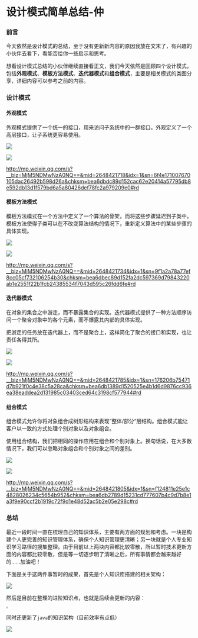 # 设计模式简单总结-仲

### 前言

今天依然是设计模式的总结，至于没有更新新内容的原因我放在文末了，有兴趣的小伙伴去看下，看能否给你一些启示和思考。

想看设计模式总结的小伙伴继续直接看正文，我们今天依然是回顾四个设计模式，包括**外观模式**、**模板方法模式**、**迭代器模式**和**组合模式**，主要是相关模式的类图分享，详细内容可以参考之前的内容。

### 设计模式

#### 外观模式

外观模式提供了一个统一的接口，用来访问子系统中的一群接口。外观定义了一个高层接口，让子系统更容易使用。

![](https://syske-pic-bed.oss-cn-hangzhou.aliyuncs.com/imgs/blog/20211025215205.png)

![](https://syske-pic-bed.oss-cn-hangzhou.aliyuncs.com/imgs/blog/face-img-2b201cb9b2ea45f581ef85c4fcd51bb3.jpg)

http://mp.weixin.qq.com/s?__biz=MjM5NDMwNzA0NQ==&mid=2648421718&idx=1&sn=6f4e171007670105dac26492b598d26a&chksm=bea6dbdc89d152cac62e20414a57795db8e592db13d1f579bd6a5a80426def78fc2a979209e0#rd

#### 模板方法模式

模板方法模式在一个方法中定义了一个算法的骨架，而将这些步骤延迟到子类中。模板方法使得子类可以在不改变算法结构的情况下，重新定义算法中的某些步骤的具体实现。

![](https://syske-pic-bed.oss-cn-hangzhou.aliyuncs.com/imgs/blog/20211025220657.png)

![](https://syske-pic-bed.oss-cn-hangzhou.aliyuncs.com/imgs/blog/face-img-172d905923ca4ae7abcf3d37584f25b0.jpg)

http://mp.weixin.qq.com/s?__biz=MjM5NDMwNzA0NQ==&mid=2648421734&idx=1&sn=9f1a2a78a77ef8cc05cf732106254b30&chksm=bea6dbec89d152fa2dc597369d79843220ab1e2551f22b1fcb24385534f7043d595c26fdd6fe#rd

#### 迭代器模式

在对象的集合之中游走，而不暴露集合的实现。迭代器模式提供了一种方法顺序访问一个聚合对象中的各个元素，而不爆露其内部的具体实现。

把游走的任务放在迭代器上，而不是聚合上，这样简化了聚合的接口和实现，也让责任各得其所。

![](https://syske-pic-bed.oss-cn-hangzhou.aliyuncs.com/imgs/blog/20211025222138.png)

![](https://syske-pic-bed.oss-cn-hangzhou.aliyuncs.com/imgs/blog/face-img-c42748476c634605b729d8b8f8795264.jpg)

http://mp.weixin.qq.com/s?__biz=MjM5NDMwNzA0NQ==&mid=2648421785&idx=1&sn=176206b75471d7b921f0c4e38c5a28ca&chksm=bea6db1389d1520525e4b1d6d9876cc936ea38eaddea2d131985c03403ced64c3198cf577944#rd

#### 组合模式

组合模式允许你将对象组合成树形结构来表现”整体/部分“层结构。组合模式能让客户以一致的方式处理个别对象以及对象组合。

使用组合结构，我们把相同的操作应用在组合和个别对象上。换句话说，在大多数情况下，我们可以忽略对象组合和个别对象之间的差别。

![](https://syske-pic-bed.oss-cn-hangzhou.aliyuncs.com/imgs/blog/20211025223229.png)



![](https://syske-pic-bed.oss-cn-hangzhou.aliyuncs.com/imgs/blog/face-img-31fab02c4e694e6db55baf52b32b2600.jpg)

http://mp.weixin.qq.com/s?__biz=MjM5NDMwNzA0NQ==&mid=2648421805&idx=1&sn=f124811e25e1c4828026234c5654b952&chksm=bea6db2789d15231cd777607b4c9d7b8e1a3f9e90ccf2b1919c72f9d1e48d52ac5b2e05e298c#rd

### 总结

最近一段时间一直在梳理自己的知识体系，主要有两方面的规划和考虑。一块是构建个人更完善的知识管理体系，确保个人知识管理更清晰；另一块就是个人专业知识学习路径的搜集整理。由于目前以上两块内容都比较零散，所以暂时技术更新方面的内容都比较零散，但是等一切逐步明了清晰之后，所有事情都会越来越好的……加油吧！

下面是关于这两件事暂时的成果，首先是个人知识库搭建的相关架构：

![](https://syske-pic-bed.oss-cn-hangzhou.aliyuncs.com/imgs/blog/20211025224753.png)

然后是目前在整理的进阶知识点，也就是后续会更新的内容：

<img src="
https://syske-pic-bed.oss-cn-hangzhou.aliyuncs.com/imgs/blog/20211025225030.png" style="zoom:33%;" />

同时还更新了`java`的知识架构（目前效率有点低）

![](https://syske-pic-bed.oss-cn-hangzhou.aliyuncs.com/imgs/blog/20211025225149.png)